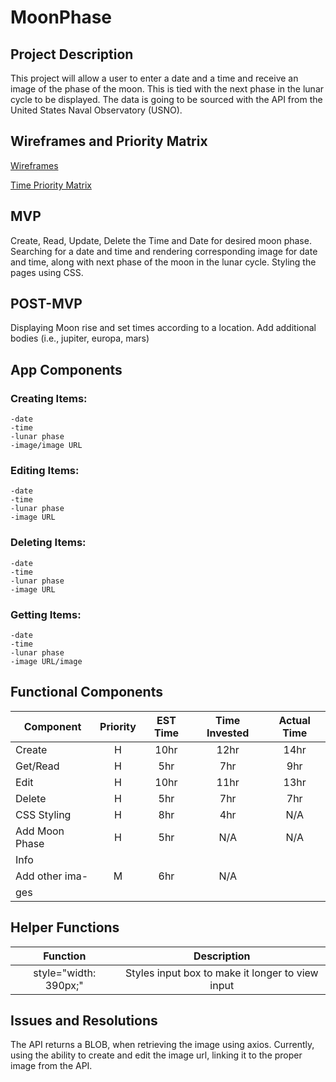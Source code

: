 # MoonPhase

## Project Description
This project will allow a user to enter a date and a time and receive an image of the phase of the moon. This is tied with the next phase in the lunar cycle to be displayed. The data is going to be sourced with the API from the United States Naval Observatory (USNO).

## Wireframes and Priority Matrix
[Wireframes](http://res.cloudinary.com/jkarlin929/image/upload/v1515444341/wireframe_project2.jpg) 

[Time Priority Matrix](http://res.cloudinary.com/jkarlin929/image/upload/v1515444380/time_matrix_project2.jpg) 

## MVP
Create, Read, Update, Delete the Time and Date for desired moon phase.  Searching for a date and time and rendering corresponding image for date and time, along with next phase of the moon in the lunar cycle. Styling the pages using CSS.

## POST-MVP
Displaying Moon rise and set times according to a location. Add additional bodies (i.e., jupiter, europa, mars)

## App Components
### Creating Items:
    -date
    -time
    -lunar phase
    -image/image URL

### Editing Items:
    -date
    -time
    -lunar phase
    -image URL

### Deleting Items:
    -date
    -time
    -lunar phase
    -image URL

### Getting Items:
    -date
    -time
    -lunar phase
    -image URL/image


## Functional Components
| Component     | Priority      | EST Time  | Time Invested | Actual Time|
| ------------- |:-------------:| :--------:| :------------:|:----------:|
| Create        | H             |  10hr     |     12hr      |     14hr   |
| Get/Read      | H             |   5hr     |      7hr      |     9hr    |
| Edit          | H             |   10hr    |     11hr      |     13hr   |
| Delete        | H             |   5hr     |     7hr       |     7hr    |
| CSS Styling   | H             |   8hr     |     4hr       |     N/A    |
| Add Moon Phase| H             |   5hr     |     N/A       |     N/A    |
|    Info       |               |           |               |            |
| Add other ima-| M             |   6hr     |     N/A       |            |
|    ges        |               |           |               |            |

## Helper Functions
| Function              |   Description                                   |
|:---------------------:|:-----------------------------------------------:|
| style="width: 390px;" | Styles input box to make it longer to view input|

## Issues and Resolutions
The API returns a BLOB, when retrieving the image using axios. Currently, using the ability to create and edit the image url, linking it to the proper image from the API.
